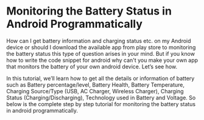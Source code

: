 # Monitoring the Battery Status in Android Programmatically 
How can I get battery information and charging status etc. on my Android device or should I download the available app from play store to monitoring the battery status this type of question arises in your mind. But if you know how to write the code snippet for android why can't you make your own app that monitors the battery of your own android device. Let’s see how.

In this tutorial, we’ll learn how to get all the details or information of battery such as Battery percentage/level, Battery Health, Battery Temperature, Charging Source/Type (USB, AC Charger, Wireless Charger), Charging Status (Charging/Discharging), Technology used in Battery and Voltage. So below is the complete step by step tutorial for monitoring the battery status in android programmatically.
